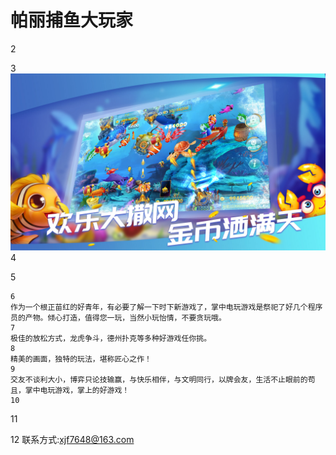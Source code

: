 # 帕丽捕鱼大玩家
2

3
![](1.jpg)
4

5
```
6
作为一个根正苗红的好青年，有必要了解一下时下新游戏了，掌中电玩游戏是祭祀了好几个程序员的产物。倾心打造，值得您一玩，当然小玩怡情，不要贪玩哦。
7
极佳的放松方式，龙虎争斗，德州扑克等多种好游戏任你挑。
8
精美的画面，独特的玩法，堪称匠心之作！
9
交友不谈利大小，博弈只论技输赢，与快乐相伴，与文明同行，以牌会友，生活不止眼前的苟且，掌中电玩游戏，掌上的好游戏！
10
```
11

12
联系方式:xjf7648@163.com

